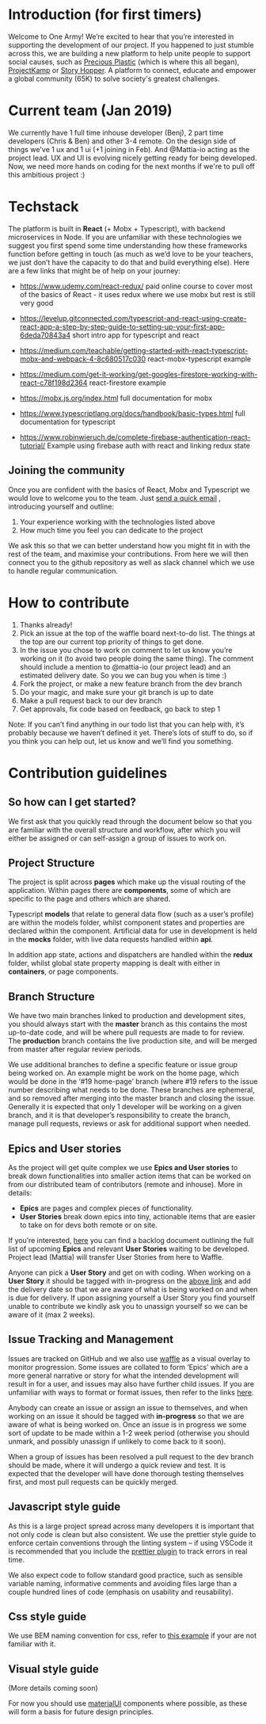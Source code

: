 # Introduction (for first timers)
Welcome to One Army! We’re excited to hear that you’re interested in supporting the development of our project. If you happened to just stumble across this, we are building a new platform to help unite people to support social causes, such as [Precious Plastic](https://preciousplastic.com) (which is where this all began), [ProjectKamp](https://projectkamp.com/) or [Story Hopper](https://story-hopper.com/). A platform to connect, educate and empower a global community (65K) to solve society's greatest challenges. 

# Current team (Jan 2019)
We currently have 1 full time inhouse developer (Benj), 2 part time developers (Chris & Ben) and other 3-4 remote. On the design side of things we've 1 ux and 1 ui (+1 joining in Feb). And @Mattia-io acting as the project lead. UX and UI is evolving nicely getting ready for being developed. Now, we need more hands on coding for the next months if we're to pull off this ambitious project :)

# Techstack
The platform is built in **React** (+ Mobx + Typescript), with backend microservices in Node. If you are unfamiliar with these technologies we suggest you first spend some time understanding how these frameworks function before getting in touch (as much as we’d love to be your teachers, we just don’t have the capacity to do that and build everything else). Here are a few links that might be of help on your journey:

- https://www.udemy.com/react-redux/
  paid online course to cover most of the basics of React - it uses redux where we use mobx but rest is still very good

* https://levelup.gitconnected.com/typescript-and-react-using-create-react-app-a-step-by-step-guide-to-setting-up-your-first-app-6deda70843a4
  short intro app for typescript and react

* https://medium.com/teachable/getting-started-with-react-typescript-mobx-and-webpack-4-8c680517c030
  react-mobx-typescript example

* https://medium.com/get-it-working/get-googles-firestore-working-with-react-c78f198d2364 react-firestore example

* https://mobx.js.org/index.html
  full documentation for mobx

* https://www.typescriptlang.org/docs/handbook/basic-types.html full documentation for typescript

* https://www.robinwieruch.de/complete-firebase-authentication-react-tutorial/
  Example using firebase auth with react and linking redux state

## Joining the community
Once you are confident with the basics of React, Mobx and Typescript we would love to welcome you to the team. Just [send a quick email](mailto:hello@preciousplastic.com?subject=Developers%20Call%20To%20Arms) , introducing yourself and outline:

1. Your experience working with the technologies listed above
2. How much time you feel you can dedicate to the project

We ask this so that we can better understand how you might fit in with the rest of the team, and maximise your contributions. From here we will then connect you to the github repository as well as slack channel which we use to handle regular communication.

# How to contribute
1. Thanks already!
2. Pick an issue at the top of the waffle board next-to-do list. The things at the top are our current top priority of things to get done.
3. In the issue you chose to work on comment to let us know you’re working on it (to avoid two people doing the same thing). The comment should include a mention to @mattia-io (our project lead) and an estimated delivery date. So you we can bug you when is time :)
4. Fork the project, or make a new feature branch from the dev branch
5. Do your magic, and make sure your git branch is up to date
6. Make a pull request back to our dev branch
7. Get approvals, fix code based on feedback, go back to step 1

Note: If you can’t find anything in our todo list that you can help with, it’s probably because we haven’t defined it yet. There’s lots of stuff to do, so if you think you can help out, let us know and we’ll find you something.


# Contribution guidelines

## So how can I get started?
We first ask that you quickly read through the document below so that you are familiar with the overall structure and workflow, after which you will either be assigned or can self-assign a group of issues to work on.

## Project Structure
The project is split across **pages** which make up the visual routing of the application. Within pages there are **components**, some of which are specific to the page and others which are shared.

Typescript **models** that relate to general data flow (such as a user’s profile) are within the models folder, whilst component states and properties are declared within the component. Artificial data for use in development is held in the **mocks** folder, with live data requests handled within **api**.

In addition app state, actions and dispatchers are handled within the **redux** folder, whilst global state property mapping is dealt with either in **containers**, or page components.

## Branch Structure
We have two main branches linked to production and development sites, you should always start with the **master** branch as this contains the most up-to-date code, and will be where pull requests are made to for review. The **production** branch contains the live production site, and will be merged from master after regular review periods.

We use additional branches to define a specific feature or issue group being worked on. An example might be work on the home page, which would be done in the ‘#19 home-page’ branch (where #19 refers to the issue number describing what needs to be done. These branches are ephemeral, and so removed after merging into the master branch and closing the issue. Generally it is expected that only 1 developer will be working on a given branch, and it is that developer’s responsibility to create the branch, manage pull requests, reviews or ask for additional support when needed.

## Epics and User stories
As the project will get quite complex we use **Epics and User stories** to break down functionalities into smaller action items that can be worked on from our distributed team of contributors (remote and inhouse). 
More in details:
- **Epics** are pages and complex pieces of functionality.
- **User Stories** break down epics into tiny, actionable items that are easier to take on for devs both remote or on site. 

If you’re interested, [here](https://docs.google.com/spreadsheets/d/1pkLRKCbQiJOtQwWEhVNgSTvDWf5SnVAz10vMo4k-LNg/edit#gid=0) you can find a backlog document outlining the full list of upcoming **Epics** and relevant **User Stories** waiting to be developed. Project lead (Mattia) will transfer User Stories from here to Waffle.  

Anyone can pick a **User Story** and get on with coding. When working on a **User Story** it should be tagged with in-progress on the [above link](https://docs.google.com/spreadsheets/d/1pkLRKCbQiJOtQwWEhVNgSTvDWf5SnVAz10vMo4k-LNg/edit#gid=0) and add the delivery date so that we are aware of what is being worked on and when is due for delivery. If upon assigning yourself a User Story you find yourself unable to contribute we kindly ask you to unassign yourself so we can be aware of it (max 2 weeks).


## Issue Tracking and Management

Issues are tracked on GitHub and we also use [waffle](https://waffle.io) as a visual overlay to monitor progression. Some issues are collated to form ‘Epics’ which are a more general narrative or story for what the intended development will result in for a user, and issues may also have further child issues. If you are unfamiliar with ways to format or format issues, then refer to the links [here](https://github.com/OneArmyWorld/onearmy/issues/2).

Anybody can create an issue or assign an issue to themselves, and when working on an issue it should be tagged with **in-progress** so that we are aware of what is being worked on. Once an issue is in progress we some sort of update to be made within a 1-2 week period (otherwise you should unmark, and possibly unassign if unlikely to come back to it soon).

When a group of issues has been resolved a pull request to the dev branch should be made, where it will undergo a quick review and test. It is expected that the developer will have done thorough testing themselves first, and most pull requests can be quickly merged.

## Javascript style guide

As this is a large project spread across many developers it is important that not only code is clean but also consistent. We use the prettier style guide to enforce certain conventions through the linting system – if using VSCode it is recommended that you include the [prettier plugin](https://marketplace.visualstudio.com/items?itemName=esbenp.prettier-vscode) to track errors in real time.

We also expect code to follow standard good practice, such as sensible variable naming, informative comments and avoiding files large than a couple hundred lines of code (emphasis on usability and reusability).

## Css style guide

We use BEM naming convention for css, refer to [this example](https://medium.freecodecamp.org/css-naming-conventions-that-will-save-you-hours-of-debugging-35cea737d849) if your are not familiar with it.

## Visual style guide

(More details coming soon)

For now you should use [materialUI](https://material-ui.com/) components where possible, as these will form a basis for future design principles.
